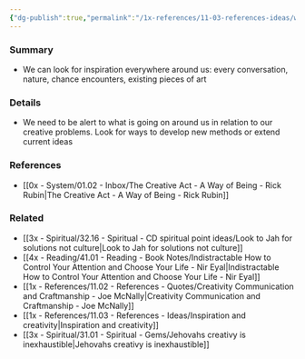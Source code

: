 ```yaml
---
{"dg-publish":true,"permalink":"/1x-references/11-03-references-ideas/where-to-find-inspiration/","title":"Where to find inspiration","dgShowBacklinks":false}
---
```



### Summary
- We can look for inspiration everywhere around us: every conversation, nature, chance encounters, existing pieces of art

### Details
- We need to be alert to what is going on around us in relation to our creative problems. Look for ways to develop new methods or extend current ideas

### References
- [[0x - System/01.02 - Inbox/The Creative Act - A Way of Being - Rick Rubin\|The Creative Act - A Way of Being - Rick Rubin]]

### Related
- [[3x - Spiritual/32.16 - Spiritual - CD spiritual point ideas/Look to Jah for solutions not culture\|Look to Jah for solutions not culture]]
- [[4x - Reading/41.01 - Reading - Book Notes/Indistractable How to Control Your Attention and Choose Your Life - Nir Eyal\|Indistractable How to Control Your Attention and Choose Your Life - Nir Eyal]]
- [[1x - References/11.02 - References - Quotes/Creativity Communication and Craftmanship - Joe McNally\|Creativity Communication and Craftmanship - Joe McNally]]
- [[1x - References/11.03 - References - Ideas/Inspiration and creativity\|Inspiration and creativity]]
- [[3x - Spiritual/31.01 - Spiritual - Gems/Jehovahs creativy is inexhaustible\|Jehovahs creativy is inexhaustible]]